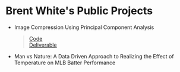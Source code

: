 # Brent White's Public Projects
- Image Compression Using Principal Component Analysis
  > [Code](pca-image-compression/PCA%20for%20Image%20Compression.ipynb)  
  > [Deliverable](pca-image-compression/Image%20Compression%20Using%20PCA.pdf)
- Man vs Nature: A Data Driven Approach to Realizing the Effect of Temperature on MLB Batter Performance
